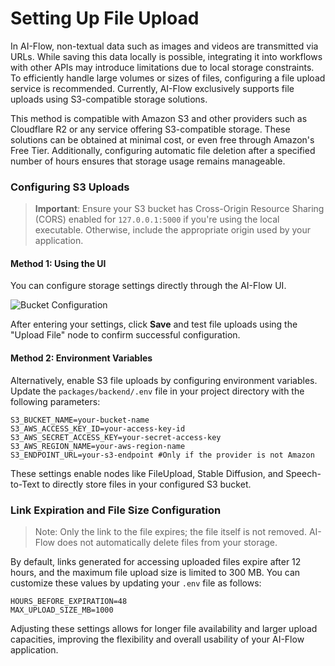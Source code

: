 # Setting Up File Upload

In AI-Flow, non-textual data such as images and videos are transmitted via URLs. While saving this data locally is possible, integrating it into workflows with other APIs may introduce limitations due to local storage constraints. To efficiently handle large volumes or sizes of files, configuring a file upload service is recommended. Currently, AI-Flow exclusively supports file uploads using S3-compatible storage solutions.

This method is compatible with Amazon S3 and other providers such as Cloudflare R2 or any service offering S3-compatible storage. These solutions can be obtained at minimal cost, or even free through Amazon's Free Tier. Additionally, configuring automatic file deletion after a specified number of hours ensures that storage usage remains manageable.

### Configuring S3 Uploads

> **Important**: Ensure your S3 bucket has Cross-Origin Resource Sharing (CORS) enabled for `127.0.0.1:5000` if you're using the local executable. Otherwise, include the appropriate origin used by your application.

#### Method 1: Using the UI

You can configure storage settings directly through the AI-Flow UI.

![Bucket Configuration](/img/page-images/file-upload/bucket-config.png)

After entering your settings, click **Save** and test file uploads using the "Upload File" node to confirm successful configuration.

#### Method 2: Environment Variables

Alternatively, enable S3 file uploads by configuring environment variables. Update the `packages/backend/.env` file in your project directory with the following parameters:

```env
S3_BUCKET_NAME=your-bucket-name
S3_AWS_ACCESS_KEY_ID=your-access-key-id
S3_AWS_SECRET_ACCESS_KEY=your-secret-access-key
S3_AWS_REGION_NAME=your-aws-region-name
S3_ENDPOINT_URL=your-s3-endpoint #Only if the provider is not Amazon
```

These settings enable nodes like FileUpload, Stable Diffusion, and Speech-to-Text to directly store files in your configured S3 bucket.

### Link Expiration and File Size Configuration

> Note: Only the link to the file expires; the file itself is not removed. AI-Flow does not automatically delete files from your storage.

By default, links generated for accessing uploaded files expire after 12 hours, and the maximum file upload size is limited to 300 MB. You can customize these values by updating your `.env` file as follows:

```env
HOURS_BEFORE_EXPIRATION=48
MAX_UPLOAD_SIZE_MB=1000
```

Adjusting these settings allows for longer file availability and larger upload capacities, improving the flexibility and overall usability of your AI-Flow application.

